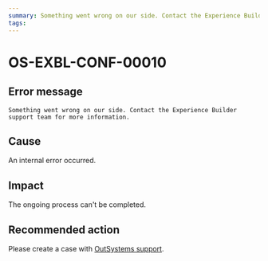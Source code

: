 ```yaml
---
summary: Something went wrong on our side. Contact the Experience Builder support team for more information.
tags:
---
```


# OS-EXBL-CONF-00010

## Error message

`Something went wrong on our side. Contact the Experience Builder support team for more information.`

## Cause

An internal error occurred.

## Impact

The ongoing process can't be completed.

## Recommended action

Please create a case with [OutSystems support](https://success.outsystems.com/Support). 
